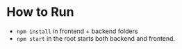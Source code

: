 # How to Run

* `npm install` in frontend + backend folders
* `npm start` in the root starts both backend and frontend. 


